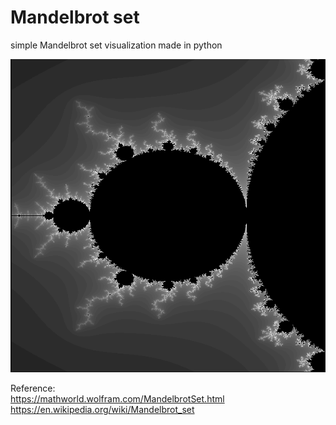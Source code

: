 # Mandelbrot set

simple Mandelbrot set visualization made in python

![set](./set.png)

Reference:   
https://mathworld.wolfram.com/MandelbrotSet.html   
https://en.wikipedia.org/wiki/Mandelbrot_set
